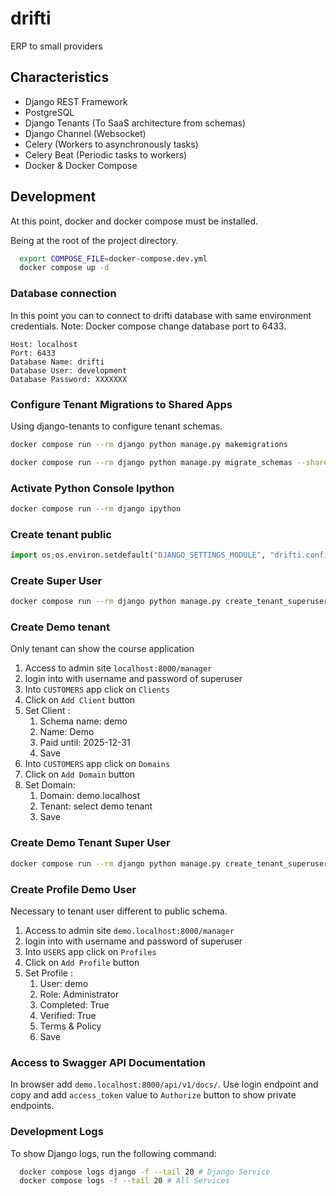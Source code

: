 # drifti
ERP to small providers

## Characteristics
- Django REST Framework
- PostgreSQL
- Django Tenants (To SaaS architecture from schemas)
- Django Channel (Websocket)
- Celery (Workers to asynchronously tasks)
- Celery Beat (Periodic tasks to workers)
- Docker & Docker Compose

## Development
At this point, docker and docker compose must be installed.

Being at the root of the project directory.
```bash
  export COMPOSE_FILE=docker-compose.dev.yml
  docker compose up -d
```

### Database connection
In this point you can to connect to drifti database with same environment credentials.
Note: Docker compose change database port to 6433.
```text
Host: localhost
Port: 6433
Database Name: drifti
Database User: development
Database Password: XXXXXXX
```

### Configure Tenant Migrations to Shared Apps
Using django-tenants to configure tenant schemas.
```bash
docker compose run --rm django python manage.py makemigrations
```
```bash
docker compose run --rm django python manage.py migrate_schemas --shared
```

### Activate Python Console Ipython
```bash
docker compose run --rm django ipython
```

### Create tenant public
```python
import os;os.environ.setdefault("DJANGO_SETTINGS_MODULE", "drifti.config.dev");import django;django.setup();from apps.customers.models import Client, Domain;tenant = Client(schema_name='public',name='Drifti',paid_until='2030-12-31',on_trial=False);tenant.save();domain = Domain(domain='localhost',tenant=tenant,is_primary=True);domain.save()
```

### Create Super User
```bash
docker compose run --rm django python manage.py create_tenant_superuser --schema=public --username=admin --email=admin@drifti.com
```

### Create Demo tenant
Only tenant can show the course application
1. Access to admin site `localhost:8000/manager`
2. login into with username and password of superuser
3. Into `CUSTOMERS` app click on `Clients`
4. Click on `Add Client` button
5. Set Client :
   1. Schema name: demo
   2. Name: Demo
   3. Paid until: 2025-12-31
   4. Save
6. Into `CUSTOMERS` app click on `Domains`
7. Click on `Add Domain` button
8. Set Domain:
   1. Domain: demo.localhost
   2. Tenant: select demo tenant
   3. Save
   
### Create Demo Tenant Super User
```bash
docker compose run --rm django python manage.py create_tenant_superuser --schema=demo --username=demo --email=demo@drifti.com
```

### Create Profile Demo User 
Necessary to tenant user different to public schema.
1. Access to admin site `demo.localhost:8000/manager`
2. login into with username and password of superuser
3. Into `USERS` app click on `Profiles`
4. Click on `Add Profile` button
5. Set Profile :
   1. User: demo
   2. Role: Administrator
   3. Completed: True
   4. Verified: True
   5. Terms & Policy
   6. Save

### Access to Swagger API Documentation
In browser add `demo.localhost:8000/api/v1/docs/`.
Use login endpoint and copy and add `access_token` value to `Authorize` 
button to show private endpoints.

### Development Logs
To show Django logs, run the following command:
```bash
  docker compose logs django -f --tail 20 # Django Service
  docker compose logs -f --tail 20 # All Services
```

